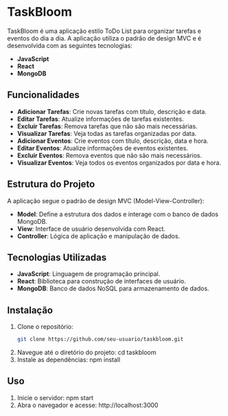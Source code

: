 # TaskBloom

TaskBloom é uma aplicação estilo ToDo List para organizar tarefas e eventos do dia a dia. A aplicação utiliza o padrão de design MVC e é desenvolvida com as seguintes tecnologias:

- **JavaScript**
- **React**
- **MongoDB**

## Funcionalidades

- **Adicionar Tarefas**: Crie novas tarefas com título, descrição e data.
- **Editar Tarefas**: Atualize informações de tarefas existentes.
- **Excluir Tarefas**: Remova tarefas que não são mais necessárias.
- **Visualizar Tarefas**: Veja todas as tarefas organizadas por data.
- **Adicionar Eventos**: Crie eventos com título, descrição, data e hora.
- **Editar Eventos**: Atualize informações de eventos existentes.
- **Excluir Eventos**: Remova eventos que não são mais necessários.
- **Visualizar Eventos**: Veja todos os eventos organizados por data e hora.

## Estrutura do Projeto

A aplicação segue o padrão de design MVC (Model-View-Controller):

- **Model**: Define a estrutura dos dados e interage com o banco de dados MongoDB.
- **View**: Interface de usuário desenvolvida com React.
- **Controller**: Lógica de aplicação e manipulação de dados.

## Tecnologias Utilizadas

- **JavaScript**: Linguagem de programação principal.
- **React**: Biblioteca para construção de interfaces de usuário.
- **MongoDB**: Banco de dados NoSQL para armazenamento de dados.

## Instalação

1. Clone o repositório:
   ```bash
   git clone https://github.com/seu-usuario/taskbloom.git
   ```
2. Navegue até o diretório do projeto:
   cd taskbloom
3. Instale as dependências:
   npm install
## Uso
   
1. Inicie o servidor:
   npm start
2. Abra o navegador e acesse:
   http://localhost:3000
